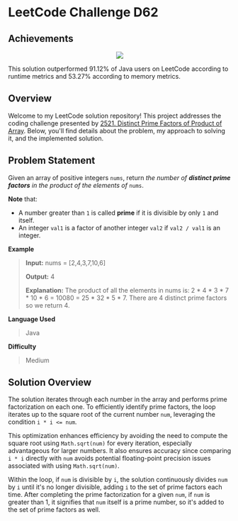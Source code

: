 
# LeetCode Challenge D62
## Achievements


<p align="center">
  <img src="https://i.postimg.cc/XJ3BnQZn/image.png">
</p>

 
This solution outperformed 91.12% of Java users on LeetCode according to runtime metrics and 53.27% according to memory metrics.


## Overview

Welcome to my LeetCode solution repository! This project addresses the coding challenge presented by [2521. Distinct Prime Factors of Product of Array](https://leetcode.com/problems/distinct-prime-factors-of-product-of-array/). Below, you'll find details about the problem, my approach to solving it, and the implemented solution.

## Problem Statement

Given an array of positive integers  `nums`, return  _the number of  **distinct prime factors**  in the product of the elements of_  `nums`.

**Note**  that:
-   A number greater than  `1`  is called  **prime**  if it is divisible by only  `1`  and itself.
-   An integer  `val1`  is a factor of another integer  `val2`  if  `val2 / val1`  is an integer.

**Example**
>**Input:** nums = [2,4,3,7,10,6]
>
>**Output:** 4
>
>**Explanation:**
The product of all the elements in nums is: 2 * 4 * 3 * 7 * 10 * 6 = 10080 = 25 * 32 * 5 * 7.
There are 4 distinct prime factors so we return 4.

**Language Used**
> Java

**Difficulty**
> Medium

## Solution Overview
The solution iterates through each number in the array and performs prime factorization on each one. To efficiently identify prime factors, the loop iterates up to the square root of the current number `num`, leveraging the condition `i * i <= num`.

This optimization enhances efficiency by avoiding the need to compute the square root using `Math.sqrt(num)` for every iteration, especially advantageous for larger numbers. It also ensures accuracy since comparing `i * i` directly with `num` avoids potential floating-point precision issues associated with using `Math.sqrt(num)`.

Within the loop, if `num` is divisible by `i`, the solution continuously divides `num` by `i` until it's no longer divisible, adding `i` to the set of prime factors each time. After completing the prime factorization for a given `num`, if `num` is greater than 1, it signifies that `num` itself is a prime number, so it's added to the set of prime factors as well.
